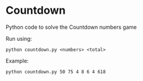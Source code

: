 # Countdown
Python code to solve the Countdown numbers game

Run using:

```
python countdown.py <numbers> <total>
```

Example:

```
python countdown.py 50 75 4 8 6 4 618
```
